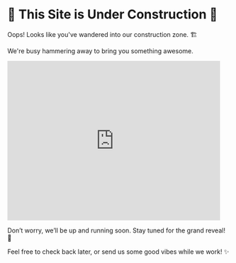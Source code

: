 # 🚧 This Site is Under Construction 🚧

Oops! Looks like you've wandered into our construction zone. 🏗️

We're busy hammering away to bring you something awesome. 

<iframe src="https://giphy.com/embed/NytMLKyiaIh6VH9SPm" width="480" height="360" style="" frameBorder="0" class="giphy-embed" allowFullScreen></iframe>

Don’t worry, we’ll be up and running soon. Stay tuned for the grand reveal! 🎉

Feel free to check back later, or send us some good vibes while we work! ✨
